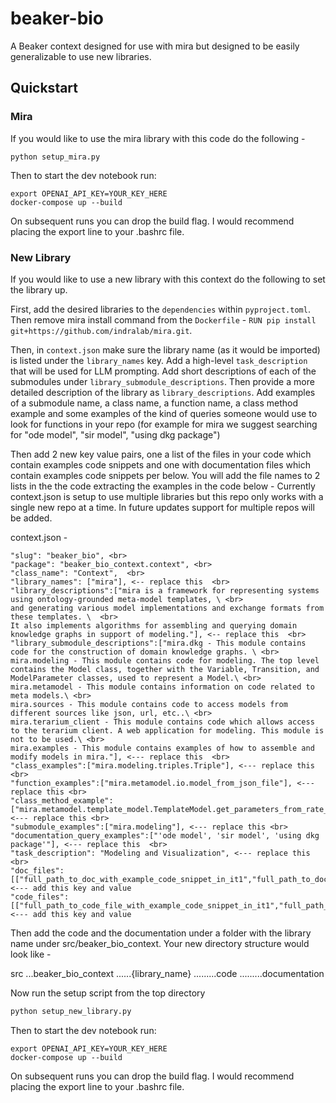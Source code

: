 # beaker-bio

A Beaker context designed for use with mira but designed to be easily generalizable to use new libraries.

## Quickstart

### Mira

If you would like to use the mira library with this code do the following - 
```
python setup_mira.py
```

Then to start the dev notebook run:

```
export OPENAI_API_KEY=YOUR_KEY_HERE
docker-compose up --build
```

On subsequent runs you can drop the build flag.
I would recommend placing the export line to your .bashrc file.


### New Library

If you would like to use a new library with this context do the following to set the library up.

First, add the desired libraries to the `dependencies` within `pyproject.toml`. 
Then remove mira install command from the `Dockerfile` -  `RUN pip install git+https://github.com/indralab/mira.git`.

Then, in `context.json` make sure the library name (as it would be imported) is listed under the `library_names` key. 
Add a high-level `task_description` that will be used for LLM prompting.
Add short descriptions of each of the submodules under `library_submodule_descriptions`. 
Then provide a more detailed description of the library as `library_descriptions`. 
Add examples of a submodule name, a class name, a function name,  a class method example and some examples of the kind of queries someone would use to look for functions in your repo (for example for mira we suggest searching for "ode model", "sir model", "using dkg package")

Then add 2 new key value pairs, one a list of the files in your code which contain examples code snippets and one with documentation files which contain examples code snippets per below.
You will add the file names to 2 lists in the the code extracting the examples in the code below - 
Currently context.json is setup to use multiple libraries but this repo only works with a single new repo at a time.
In future updates support for multiple repos will be added.

context.json  - 

    "slug": "beaker_bio", <br>
    "package": "beaker_bio_context.context", <br>
    "class_name": "Context",  <br>
    "library_names": ["mira"], <-- replace this  <br>
    "library_descriptions":["mira is a framework for representing systems using ontology-grounded meta-model templates, \ <br>
    and generating various model implementations and exchange formats from these templates. \  <br>
    It also implements algorithms for assembling and querying domain knowledge graphs in support of modeling."], <-- replace this  <br>
    "library_submodule_descriptions":["mira.dkg - This module contains code for the construction of domain knowledge graphs. \ <br>
    mira.modeling - This module contains code for modeling. The top level contains the Model class, together with the Variable, Transition, and ModelParameter classes, used to represent a Model.\ <br>
    mira.metamodel - This module contains information on code related to meta models.\ <br>
    mira.sources - This module contains code to access models from different sources like json, url, etc..\ <br>
    mira.terarium_client - This module contains code which allows access to the terarium client. A web application for modeling. This module is not to be used.\ <br>
    mira.examples - This module contains examples of how to assemble and modify models in mira."], <--- replace this  <br>
    "class_examples":["mira.modeling.triples.Triple"], <--- replace this <br>
    "function_examples":["mira.metamodel.io.model_from_json_file"], <--- replace this <br>
    "class_method_example":["mira.metamodel.template_model.TemplateModel.get_parameters_from_rate_law"], <--- replace this <br>
    "submodule_examples":["mira.modeling"], <--- replace this <br>
    "documentation_query_examples":["'ode model', 'sir model', 'using dkg package'"], <--- replace this  <br>
    "task_description": "Modeling and Visualization", <--- replace this  <br>
    "doc_files":[["full_path_to_doc_with_example_code_snippet_in_it1","full_path_to_doc_with_example_code_snippet_in_it2",...]], <--- add this key and value
    "code_files":[["full_path_to_code_file_with_example_code_snippet_in_it1","full_path_to_code_file_with_example_code_snippet_in_it2",...]] <--- add this key and value


Then add the code and the documentation under a folder with the library name under src/beaker_bio_context.
Your new directory structure would look like - 

src
...beaker_bio_context
......{library_name}
.........code
.........documentation

Now run the setup script from the top directory

```python
python setup_new_library.py
```

Then to start the dev notebook run:

```
export OPENAI_API_KEY=YOUR_KEY_HERE
docker-compose up --build
```

On subsequent runs you can drop the build flag.
I would recommend placing the export line to your .bashrc file.

